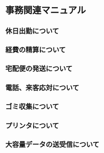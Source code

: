 # 事務関連マニュアル
## 休日出勤について
## 経費の精算について
## 宅配便の発送について
## 電話、来客応対について
## ゴミ収集について
## プリンタについて
## 大容量データの送受信について